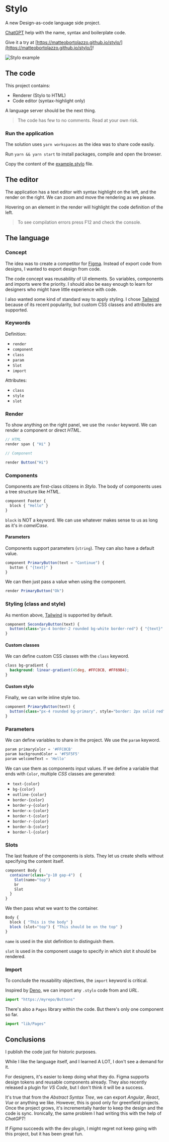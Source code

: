 # Stylo

A new Design-as-code language side project. 

[ChatGPT](https://openai.com/blog/chatgpt) help with the name, syntax and boilerplate code.

Give it a try at [https://matteobortolazzo.github.io/stylo/](https://matteobortolazzo.github.io/stylo/)!

![Stylo example](./imgs/example.png)

## The code

This project contains:
* Renderer (Stylo to HTML)
* Code editor (syntax-highlight only)

A language server should be the next thing.

> The code has few to no comments. Read at your own risk.

### Run the application

The solution uses `yarn workspaces` as the idea was to share code easily.

Run `yarn && yarn start` to install packages, compile and open the browser.

Copy the content of the [example.stylo](./example.stylo) file.

## The editor

The application has a text editor with syntax highlight on the left, and the render on the right.
We can zoom and move the rendering as we please.

Hovering on an element in the render will highlight the code definition of the left.

> To see compilation errors press F12 and check the console.

## The language

### Concept

The idea was to create a competitor for [Figma](https://www.figma.com/).
Instead of export code from designs, I wanted to export design from code.

The code concept was reusability of UI elements. So variables, components and imports were the priority.
I should also be easy enough to learn for designers who might have little experience with code.

I also wanted some kind of standard way to apply styling.
I chose [Tailwind](https://tailwindcss.com/) because of its recent popularity,
but custom CSS classes and attributes are supported.

### Keywords

Definition:
* `render`
* `component`
* `class`
* `param`
* `Slot`
* `import`

Attributes:
* `class`
* `style`
* `slot`

### Render

To show anything on the right panel, we use the `render` keyword. We can render a component or direct *HTML*.

```javascript
// HTML
render span { "Hi" }

// Component

render Button("Hi")
```

### Components

Components are first-class citizens in *Stylo*. The body of components uses a tree structure like *HTML*. 

```javascript
component Footer {
  block { "Hello" }
}
```

`block` is NOT a keyword. We  can use whatever makes sense to us as long as it's in *camelCase*.

#### Parameters

Components support parameters (`string`). They can also have a default value.

```javascript
component PrimaryButton(text = "Continue") {
  button { "{text}" }
}
```

We can then just pass a value when using the component.

```typescript
render PrimaryButton("Ok")
```

### Styling (class and style)

As mention above, [Tailwind](https://tailwindcss.com/) is supported by default.

```javascript
component SecondaryButton(text) {
  button(class="px-4 border-2 rounded bg-white border-red") { "{text}" }
}
```

#### Custom classes

We can define custom CSS classes with the `class` keyword.

```css
class bg-gradient {
  background: linear-gradient(45deg, #FFC0CB, #FF69B4);
}
```

#### Custom stylo

Finally, we can write inline style too.

```typescript
component PrimaryButton(text) {
  button(class="px-4 rounded bg-primary", style="border: 2px solid red") { "{text}" }
}
```

### Parameters

We can define variables to share in the project. We use the `param` keyword.

```typescript
param primaryColor = '#FFC0CB'
param backgroundColor = '#F5F5F5'
param welcomeText = 'Hello'
```

We can use them as components input values. 
If we define a variable that ends with `Color`, multiple *CSS* classes are generated:
* `text-{color}`
* `bg-{color}`
* `outline-{color}`
* `border-{color}`
* `border-y-{color}`
* `border-x-{color}`
* `border-t-{color}`
* `border-r-{color}`
* `border-b-{color}`
* `border-l-{color}`

### Slots

The last feature of the components is slots. They let us create shells without specifying the content itself.

```typescript
component Body {
  container(class="p-10 gap-4")  {    
    Slot(name="top")
    br
    Slot
  }
}
```

We then pass what we want to the container.

```typescript
Body {
  block { "This is the body" }
  block (slot="top") { "This should be on the top" }
}
```

`name` is used in the slot definition to distinguish them.

`slot` is used in the component usage to specify in which slot it should be rendered.

### Import

To conclude the reusability objectives, the `import` keyword is critical.

Inspired by [Deno](https://deno.com/), we can import any `.stylo` code from and *URL*.

```typescript
import "https://myrepo/Buttons"
```

There's also a `Pages` library within the code. But there's only one component so far.

```typescript
import "lib/Pages"
```

## Conclusions

I publish the code just for historic purposes.

While I like the language itself, and I learned A LOT, I don't see a demand for it.

For designers, it's easier to keep doing what they do. Figma supports design tokens and reusable components already. They also recently released a plugin for *VS Code*, but I don't think it will be a success.

It's true that from the *Abstract Syntax Tree*, we can export *Angular*, *React*, *Vue* or anything we like.
However, this is good only for greenfield projects. Once the project grows, it's incrementally harder to keep the design and the code is sync.
Ironically, the same problem I had writing this with the help of *ChatGPT*!

If *Figma* succeeds with the dev plugin, I might regret not keep going with this project, but it has been great fun.
